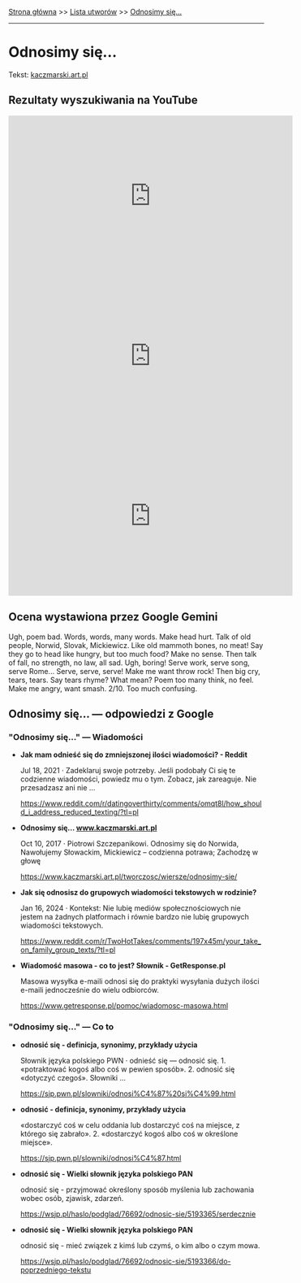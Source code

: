 [Strona główna](../index.md) >> [Lista utworów](../list.md) >> [Odnosimy się…](380.md)

---

# Odnosimy się…

Tekst: [kaczmarski.art.pl](https://www.kaczmarski.art.pl/tworczosc/wiersze/odnosimy-sie/)

## Rezultaty wyszukiwania na YouTube

<iframe width="560" height="315" src="https://www.youtube.com/embed/9mF9XENa8so?si=IdontcarewhotheIRSsendsImnotpayingtaxes" title="YouTube video player" frameborder="0" allow="accelerometer; autoplay; clipboard-write; encrypted-media; gyroscope; picture-in-picture; web-share" referrerpolicy="strict-origin-when-cross-origin" allowfullscreen></iframe>

<iframe width="560" height="315" src="https://www.youtube.com/embed/BcQUX7WbtzA?si=IdontcarewhotheIRSsendsImnotpayingtaxes" title="YouTube video player" frameborder="0" allow="accelerometer; autoplay; clipboard-write; encrypted-media; gyroscope; picture-in-picture; web-share" referrerpolicy="strict-origin-when-cross-origin" allowfullscreen></iframe>

<iframe width="560" height="315" src="https://www.youtube.com/embed/Q1QZAulyrzE?si=IdontcarewhotheIRSsendsImnotpayingtaxes" title="YouTube video player" frameborder="0" allow="accelerometer; autoplay; clipboard-write; encrypted-media; gyroscope; picture-in-picture; web-share" referrerpolicy="strict-origin-when-cross-origin" allowfullscreen></iframe>

## Ocena wystawiona przez Google Gemini

Ugh, poem bad. Words, words, many words. Make head hurt. Talk of old people, Norwid, Slovak, Mickiewicz. Like old mammoth bones, no meat! Say they go to head like hungry, but too much food? Make no sense. Then talk of fall, no strength, no law, all sad. Ugh, boring! Serve work, serve song, serve Rome... Serve, serve, serve! Make me want throw rock! Then big cry, tears, tears. Say tears rhyme? What mean? Poem too many think, no feel. Make me angry, want smash. 2/10. Too much confusing.


## Odnosimy się… — odpowiedzi z Google

### "Odnosimy się…" — Wiadomości

- **Jak mam odnieść się do zmniejszonej ilości wiadomości? - Reddit**

    Jul 18, 2021  ·  Zadeklaruj swoje potrzeby. Jeśli podobały Ci się te codzienne wiadomości, powiedz mu o tym. Zobacz, jak zareaguje. Nie przesadzasz ani nie ... 

   <https://www.reddit.com/r/datingoverthirty/comments/omqt8l/how_should_i_address_reduced_texting/?tl=pl>
- **Odnosimy się… www.kaczmarski.art.pl**

    Oct 10, 2017  ·  Piotrowi Szczepanikowi. Odnosimy się do Norwida, Nawołujemy Słowackim, Mickiewicz – codzienna potrawa; Zachodzę w głowę 

   <https://www.kaczmarski.art.pl/tworczosc/wiersze/odnosimy-sie/>
- **Jak się odnosisz do grupowych wiadomości tekstowych w rodzinie?**

    Jan 16, 2024  ·  Kontekst: Nie lubię mediów społecznościowych nie jestem na żadnych platformach i równie bardzo nie lubię grupowych wiadomości tekstowych. 

   <https://www.reddit.com/r/TwoHotTakes/comments/197x45m/your_take_on_family_group_texts/?tl=pl>
- **Wiadomość masowa - co to jest?  Słownik - GetResponse.pl**

    Masowa wysyłka e-maili odnosi się do praktyki wysyłania dużych ilości e-maili jednocześnie do wielu odbiorców. 

   <https://www.getresponse.pl/pomoc/wiadomosc-masowa.html>

### "Odnosimy się…" — Co to

- **odnosić się - definicja, synonimy, przykłady użycia**

    Słownik języka polskiego PWN · odnieść się — odnosić się. 1. «potraktować kogoś albo coś w pewien sposób». 2. odnosić się «dotyczyć czegoś». Słowniki ... 

   <https://sjp.pwn.pl/slowniki/odnosi%C4%87%20si%C4%99.html>
- **odnosić - definicja, synonimy, przykłady użycia**

    «dostarczyć coś w celu oddania lub dostarczyć coś na miejsce, z którego się zabrało». 2. «dostarczyć kogoś albo coś w określone miejsce». 

   <https://sjp.pwn.pl/slowniki/odnosi%C4%87.html>
- **odnosić się - Wielki słownik języka polskiego PAN**

    odnosić się - przyjmować określony sposób myślenia lub zachowania wobec osób, zjawisk, zdarzeń. 

   <https://wsjp.pl/haslo/podglad/76692/odnosic-sie/5193365/serdecznie>
- **odnosić się - Wielki słownik języka polskiego PAN**

    odnosić się - mieć związek z kimś lub czymś, o kim albo o czym mowa. 

   <https://wsjp.pl/haslo/podglad/76692/odnosic-sie/5193366/do-poprzedniego-tekstu>

